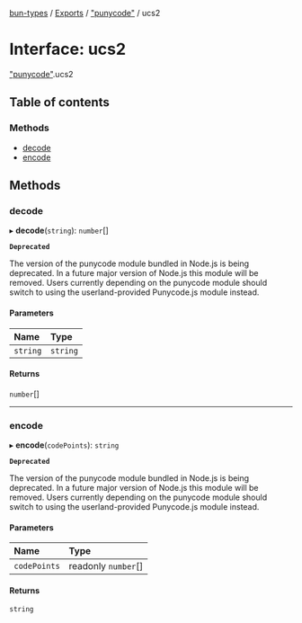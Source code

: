 [bun-types](https://github.com/oven-sh/bun-types/blob/master/api-docs/README.md) / [Exports](https://github.com/oven-sh/bun-types/blob/master/api-docs/modules.md) / ["punycode"](https://github.com/oven-sh/bun-types/blob/master/api-docs/modules/punycode_.md) / ucs2

# Interface: ucs2

["punycode"](https://github.com/oven-sh/bun-types/blob/master/api-docs/modules/punycode_.md).ucs2

## Table of contents

### Methods

- [decode](https://github.com/oven-sh/bun-types/blob/master/api-docs/interfaces/punycode_.ucs2.md#decode)
- [encode](https://github.com/oven-sh/bun-types/blob/master/api-docs/interfaces/punycode_.ucs2.md#encode)

## Methods

### decode

▸ **decode**(`string`): `number`[]

**`Deprecated`**

The version of the punycode module bundled in Node.js is being deprecated.
In a future major version of Node.js this module will be removed.
Users currently depending on the punycode module should switch to using
the userland-provided Punycode.js module instead.

#### Parameters

| Name | Type |
| :------ | :------ |
| `string` | `string` |

#### Returns

`number`[]

___

### encode

▸ **encode**(`codePoints`): `string`

**`Deprecated`**

The version of the punycode module bundled in Node.js is being deprecated.
In a future major version of Node.js this module will be removed.
Users currently depending on the punycode module should switch to using
the userland-provided Punycode.js module instead.

#### Parameters

| Name | Type |
| :------ | :------ |
| `codePoints` | readonly `number`[] |

#### Returns

`string`
